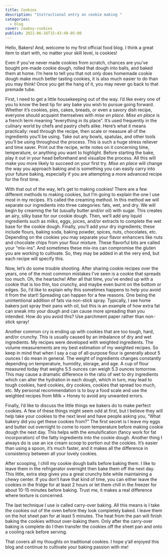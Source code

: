 ```yaml
---
title: Cookies
description: "Instructional entry on cookie making "
categories:
  - blog
cover: cowboy-cookies
publish: 2021-06-16T15:43:49-05:00
---
```

Hello, Bakers! And, welcome to my first official food blog. I think a great item to start with, no matter your skill level, is cookies! 

Even if you’ve never made cookies from scratch, chances are you’ve bought pre-made cookie dough, rolled that dough into balls, and baked them at home. I’m here to tell you that not only does homemade cookie dough make much better tasting cookies, it is also much easier to do than you may think! Once you get the hang of it, you may never go back to that premade tube. 

First, I need to get a little housekeeping out of the way. I’d like every one of you to know the best tip for any bake you wish to pursue going forward. Whether it’s cookies, pies, cakes, breads, or even a savory dish recipe, everyone should acquaint themselves with *mise en place*. *Mise en place* is a french term meaning “everything in its place”. It’s used frequently in the culinary world by chefs and pastry chefs alike. Here’s what it means practically: read through the recipe, then scale or measure all of the ingredients you’ll be using. Take out any bowls, spatulas, and other tools you’ll be using throughout the process. This is such a huge stress reliever and time saver. Print out the recipe, write notes on it concerning time, temperature, or anything you want to highlight. Before starting the bake,  play it out in your head beforehand and visualize the process. All this will make you more likely to succeed on your first try. *Mise en place* will change the way you approach baking and is something you can easily carry into your future baking, especially if you are attempting a more advanced recipe for the first time.

With that out of the way, let’s get to making cookies! There are a few different methods to making cookies, but I’m going to explain the one I use most in my recipes. It’s called the creaming method. In this method we will separate our ingredients into three categories: fats, wet, and dry. We will begin by creaming the fat (usually butter and/or oil) with sugar. This creates an airy, silky base for our cookie dough. Then, we’ll add any liquid ingredients such as milks, eggs, juices, and/or extracts to complete the wet base for the cookie dough. Finally, you’ll add your dry ingredients; these include flours, baking soda, baking powder, spices, nuts, chocolates, etc. Depending on the cookies you may separate your flavor enhancers like nuts and chocolate chips from your flour mixture. These flavorful bits are called your “mix-ins”. And sometimes these mix-ins can compromise the gluten you are working to cultivate. So, they may be added in at the very end, but each recipe will specify this. 

Now, let’s do some trouble shooting. After sharing cookie recipes over the years, one of the most common mistakes I’ve seen is a cookie that spreads too much. Oh, the heartache! After all that time, you’ve ended up with a cookie that is too thin, too crunchy, and maybe even burnt on the bottom or edges. So, I’d like to explain why this sometimes happens to help you avoid it from the start! Spreading can happen for a few reasons. One being the unintentional addition of fats via non-stick spray. Typically, I see home bakers just spray their pans with oil, but this is an example of how extra fat can sneak into your dough and can cause more spreading than you intended. How do you avoid this? Use parchment paper rather than non-stick spray! 

Another common cry is ending up with cookies that are too tough, hard, and/or crunchy. This is usually caused by an imbalance of dry and wet ingredients. My recipes were developed with weighted ingredients. The volume measurements are my best estimation of my weighted recipes. So keep in mind that when I say a cup of all-purpose flour is generally about 5 ounces I do mean in general. The weight of ingredients changes constantly depending on temperature, humidity, storage, and age. A cup of flour measured today that weighs 5.5 ounces can weigh 5.3 ounces tomorrow. This may cause a dramatic difference in the ratio of wet to dry ingredients which can alter the hydration in each dough, which in turn, may lead to tough cookies, hard cookies, dry cookies, cookies that spread too much, etc. My personal recommendation is to buy a food scale and use the weighted recipes from Milk + Honey to avoid any unwanted errors.

Finally, I’d like to discuss the little things we bakers do to make perfect cookies. A few of these things might seem odd at first, but I believe they will help take your cookies to the next level and have people asking you, “What bakery did you get these cookies from?” The first secret is I leave my eggs and butter out overnight to come to room temperature before making cookie dough the next day. This helps with the emulsification (fancy work for fat incorporation) of the fatty ingredients into the cookie dough. Another thing I always do is use an ice cream scoop to portion out the cookies. It’s easier than using a spoon, it’s much faster, and it makes all the difference in consistency between all your lovely cookies. 

After scooping, I chill my cookie dough balls before baking them. I like to leave them in the refrigerator overnight then bake them off the next day. This little, extra step gives you a great crunchy bite while maintaining a chewy center. If you don’t have that kind of time, you can either leave the cookies in the fridge for at least 2 hours or let them chill in the freezer for about 10-15 minutes before baking. Trust me, it makes a real difference where texture is concerned. 

The last technique I use is called carry-over baking. All this means is I take the cookies out of the oven before they look completely baked. I leave them on the hot sheet pan for at least 5 minutes. The heat from the pan will finish baking the cookies without over-baking them. Only after the carry-over baking is complete do I then transfer the cookies off the sheet pan and onto a cooling rack before serving.

That covers all my thoughts on traditional cookies. I hope y’all enjoyed this blog and continue to cultivate your baking passion with me!